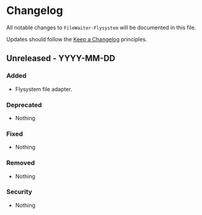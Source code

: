 # Changelog

All notable changes to `FileWaiter-Flysystem` will be documented in this file.

Updates should follow the [Keep a Changelog](http://keepachangelog.com/) principles.


## Unreleased - YYYY-MM-DD

### Added
- Flysystem file adapter.

### Deprecated
- Nothing

### Fixed
- Nothing

### Removed
- Nothing

### Security
- Nothing
